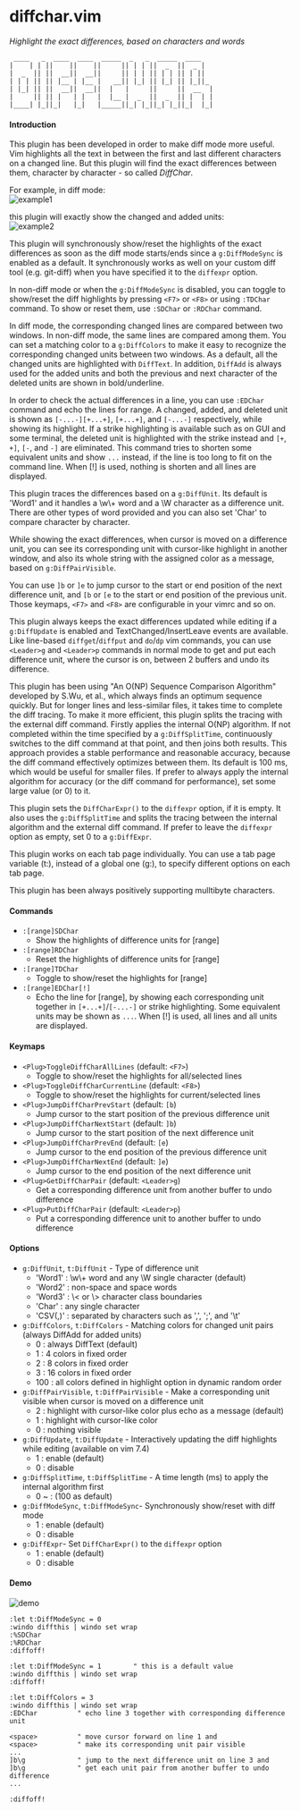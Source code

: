 # diffchar.vim
*Highlight the exact differences, based on characters and words*
```
 ____   _  ____  ____  _____  _   _  _____  ____   
|    | | ||    ||    ||     || | | ||  _  ||  _ |  
|  _  || ||  __||  __||     || | | || | | || | ||  
| | | || || |__ | |__ |   __|| |_| || |_| || |_||_ 
| |_| || ||  __||  __||  |   |     ||     ||  __  |
|     || || |   | |   |  |__ |  _  ||  _  || |  | |
|____| |_||_|   |_|   |_____||_| |_||_| |_||_|  |_|
```

#### Introduction

This plugin has been developed in order to make diff mode more useful. Vim
highlights all the text in between the first and last different characters on
a changed line. But this plugin will find the exact differences between them,
character by character - so called *DiffChar*.

For example, in diff mode:  
![example1](example1.png)

this plugin will exactly show the changed and added units:  
![example2](example2.png)

This plugin will synchronously show/reset the highlights of the exact
differences as soon as the diff mode starts/ends since a `g:DiffModeSync` is
enabled as a default. It synchronously works as well on your custom diff tool
(e.g. git-diff) when you have specified it to the `diffexpr` option.

In non-diff mode or when the `g:DiffModeSync` is disabled, you can toggle to
show/reset the diff highlights by pressing `<F7>` or `<F8>` or using `:TDChar`
command. To show or reset them, use `:SDChar` or `:RDChar` command.

In diff mode, the corresponding changed lines are compared between two
windows. In non-diff mode, the same lines are compared among them. You can
set a matching color to a `g:DiffColors` to make it easy to recognize the
corresponding changed units between two windows. As a default, all the
changed units are highlighted with `DiffText`. In addition, `DiffAdd` is always
used for the added units and both the previous and next character of the
deleted units are shown in bold/underline.

In order to check the actual differences in a line, you can use `:EDChar`
command and echo the lines for range. A changed, added, and deleted unit is
shown as `[-...-][+...+]`, `[+...+]`, and `[-...-]` respectively, while showing its
highlight. If a strike highlighting is available such as on GUI and some
terminal, the deleted unit is highlighted with the strike instead and `[+`, `+]`,
`[-`, and `-]` are eliminated. This command tries to shorten some equivalent units
and show `...` instead, if the line is too long to fit on the command line.
When [!] is used, nothing is shorten and all lines are displayed.

This plugin traces the differences based on a `g:DiffUnit`. Its default is
'Word1' and it handles a \w\\+ word and a \W character as a difference unit.
There are other types of word provided and you can also set 'Char' to compare
character by character.

While showing the exact differences, when cursor is moved on a difference
unit, you can see its corresponding unit with cursor-like highlight in another
window, and also its whole string with the assigned color as a message,
based on `g:DiffPairVisible`.

You can use `]b` or `]e` to jump cursor to the start or end position of the next
difference unit, and `[b` or `[e` to the start or end position of the previous
unit. Those keymaps, `<F7>` and `<F8>` are configurable in your vimrc and so on.

This plugin always keeps the exact differences updated while editing if a
`g:DiffUpdate` is enabled and TextChanged/InsertLeave events are available.
Like line-based `diffget`/`diffput` and `do`/`dp` vim commands, you can use
`<Leader>g` and `<Leader>p` commands in normal mode to get and put each difference
unit, where the cursor is on, between 2 buffers and undo its difference.

This plugin has been using "An O(NP) Sequence Comparison Algorithm" developed
by S.Wu, et al., which always finds an optimum sequence quickly. But for
longer lines and less-similar files, it takes time to complete the diff
tracing. To make it more efficient, this plugin splits the tracing with the
external diff command. Firstly applies the internal O(NP) algorithm. If not
completed within the time specified by a `g:DiffSplitTime`, continuously
switches to the diff command at that point, and then joins both results. This
approach provides a stable performance and reasonable accuracy, because the
diff command effectively optimizes between them. Its default is 100 ms, which
would be useful for smaller files. If prefer to always apply the internal
algorithm for accuracy (or the diff command for performance), set some large
value (or 0) to it.

This plugin sets the `DiffCharExpr()` to the `diffexpr` option, if it is empty.
It also uses the `g:DiffSplitTime` and splits the tracing between the
internal algorithm and the external diff command. If prefer to leave the
`diffexpr` option as empty, set 0 to a `g:DiffExpr`.

This plugin works on each tab page individually. You can use a tab page
variable (t:), instead of a global one (g:), to specify different options on
each tab page.

This plugin has been always positively supporting mulltibyte characters.

#### Commands

* `:[range]SDChar`
  * Show the highlights of difference units for [range]
* `:[range]RDChar`
  * Reset the highlights of difference units for [range]
* `:[range]TDChar`
  * Toggle to show/reset the highlights for [range]
* `:[range]EDChar[!]`
  * Echo the line for [range], by showing each corresponding unit together
    in `[+...+]`/`[-...-]` or strike highlighting. Some equivalent units may be
    shown as `...`. When [!] is used, all lines and all units are displayed.

#### Keymaps

* `<Plug>ToggleDiffCharAllLines` (default: `<F7>`)
  * Toggle to show/reset the highlights for all/selected lines
* `<Plug>ToggleDiffCharCurrentLine` (default: `<F8>`)
  * Toggle to show/reset the highlights for current/selected lines
* `<Plug>JumpDiffCharPrevStart` (default: `[b`)
  * Jump cursor to the start position of the previous difference unit
* `<Plug>JumpDiffCharNextStart` (default: `]b`)
  * Jump cursor to the start position of the next difference unit
* `<Plug>JumpDiffCharPrevEnd` (default: `[e`)
  * Jump cursor to the end position of the previous difference unit
* `<Plug>JumpDiffCharNextEnd` (default: `]e`)
  * Jump cursor to the end position of the next difference unit
* `<Plug>GetDiffCharPair` (default: `<Leader>g`)
  * Get a corresponding difference unit from another buffer to undo difference
* `<Plug>PutDiffCharPair` (default: `<Leader>p`)
  * Put a corresponding difference unit to another buffer to undo difference

#### Options

* `g:DiffUnit`, `t:DiffUnit` - Type of difference unit
  * 'Word1'  : \w\\+ word and any \W single character (default)
  * 'Word2'  : non-space and space words
  * 'Word3'  : \\< or \\> character class boundaries
  * 'Char'   : any single character
  * 'CSV(,)' : separated by characters such as ',', ';', and '\t'
* `g:DiffColors`, `t:DiffColors` - Matching colors for changed unit pairs (always DiffAdd for added units)
  * 0   : always DiffText (default)
  * 1   : 4 colors in fixed order
  * 2   : 8 colors in fixed order
  * 3   : 16 colors in fixed order
  * 100 : all colors defined in highlight option in dynamic random order
* `g:DiffPairVisible`, `t:DiffPairVisible` - Make a corresponding unit visible when cursor is moved on a difference unit
  * 2 : highlight with cursor-like color plus echo as a message (default)
  * 1 : highlight with cursor-like color
  * 0 : nothing visible
* `g:DiffUpdate`, `t:DiffUpdate` - Interactively updating the diff highlights while editing (available on vim 7.4)
  * 1 : enable (default)
  * 0 : disable
* `g:DiffSplitTime`, `t:DiffSplitTime` - A time length (ms) to apply the internal algorithm first
  * 0 ~ : (100 as default)
* `g:DiffModeSync`, `t:DiffModeSync`- Synchronously show/reset with diff mode
  * 1 : enable (default)
  * 0 : disable
* `g:DiffExpr`- Set `DiffCharExpr()` to the `diffexpr` option
  * 1 : enable (default)
  * 0 : disable

#### Demo

![demo](demo.gif)
```viml
:let t:DiffModeSync = 0
:windo diffthis | windo set wrap
:%SDChar
:%RDChar
:diffoff!

:let t:DiffModeSync = 1        " this is a default value
:windo diffthis | windo set wrap
:diffoff!

:let t:DiffColors = 3
:windo diffthis | windo set wrap
:EDChar          " echo line 3 together with corresponding difference unit

<space>          " move cursor forward on line 1 and
<space>          " make its corresponding unit pair visible
...
]b\g             " jump to the next difference unit on line 3 and
]b\g             " get each unit pair from another buffer to undo difference
...

:diffoff!
```
